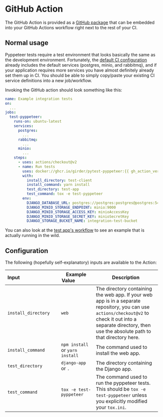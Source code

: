 # GitHub Action
The GitHub Action is provided as a [GitHub package](https://github.com/girder/girder-pytest-pyppeteer/pkgs/container/pytest-pyppeteer) that can be embedded into your GitHub Actions workflow right next to the rest of your CI.

## Normal usage

Pyppeteer tests require a test environment that looks basically the same as the development environment. Fortunately, the [default CI configuration](https://github.com/girder/cookiecutter-girder-4/blob/d1912b887133ae2407277f772f6329c082fafb73/%7B%7B%20cookiecutter.project_slug%20%7D%7D/.github/workflows/ci.yml) already includes the default services (postgres, minio, and rabbitmq), and if your application requires more services you have almost definitely already set them up in CI. You should be able to simply copy/paste your existing CI service definitions into a new job/workflow.

Invoking the GitHub action should look something like this:
```yaml
name: Example integration tests
on:
  ...
jobs:
  test-pyppeteer:
    runs-on: ubuntu-latest
    services:
      postgres:
        ...
      rabbitmq:
        ...
      minio:
        ...
    steps:
      - uses: actions/checkout@v2
      - name: Run tests
        uses: docker://ghcr.io/girder/pytest-pyppeteer:{{ gh_action_version() }}
        with:
          install_directory: test-client
          install_command: yarn install
          test_directory: test-app
          test_command: tox -e test-pyppeteer
        env:
          DJANGO_DATABASE_URL: postgres://postgres:postgres@postgres:5432/django
          DJANGO_MINIO_STORAGE_ENDPOINT: minio:9000
          DJANGO_MINIO_STORAGE_ACCESS_KEY: minioAccessKey
          DJANGO_MINIO_STORAGE_SECRET_KEY: minioSecretKey
          DJANGO_STORAGE_BUCKET_NAME: integration-test-bucket
```

You can also look at the [test app's workflow](https://github.com/girder/girder-pytest-pyppeteer/blob/main/.github/workflows/example-integration-tests.yml) to see an example that is actually running in the wild.

## Configuration
The following (hopefully self-explanatory) inputs are available to the Action:

<!-- Disgusting, but required to keep the column width from shrinking into illegibility -->
Input&nbsp;&nbsp;&nbsp;&nbsp;&nbsp;&nbsp;&nbsp;&nbsp;&nbsp;&nbsp;&nbsp;&nbsp;&nbsp;&nbsp;&nbsp;&nbsp;&nbsp;&nbsp;&nbsp;&nbsp;&nbsp;&nbsp;&nbsp;&nbsp;&nbsp;&nbsp;&nbsp;&nbsp;|Example Value&nbsp;&nbsp;&nbsp;&nbsp;&nbsp;&nbsp;&nbsp;&nbsp;&nbsp;&nbsp;&nbsp;&nbsp;|Description
---|---|---
`install_directory`|`web`|The directory containing the web app. If your web app is in a separate repository, you can use `actions/checkout@v2` to check it out into a separate directory, then use the absolute path to that directory here.
`install_command`|`npm install` or `yarn install`|The command used to install the web app.
`test_directory`|`django-app` or `.`|The directory containing the Django app.
`test_command`|`tox -e test-pyppeteer`|The command used to run the pyppeteer tests. This should be `tox -e test-pyppeteer` unless you explicitly modified your `tox.ini`.
